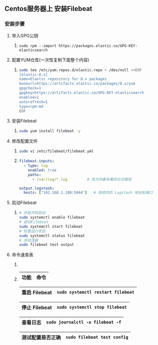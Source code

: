## Centos服务器上 安装Filebeat

### 安装步骤

1. 导入GPG公钥

   1. ```
      sudo rpm --import https://packages.elastic.co/GPG-KEY-elasticsearch
      ```

2. 配置YUM仓库(一次性复制下面整个内容)

   1. ```bash
      sudo tee /etc/yum.repos.d/elastic.repo > /dev/null <<EOF
      [elastic-8.x]
      name=Elastic repository for 8.x packages
      baseurl=https://artifacts.elastic.co/packages/8.x/yum
      gpgcheck=1
      gpgkey=https://artifacts.elastic.co/GPG-KEY-elasticsearch
      enabled=1
      autorefresh=1
      type=rpm-md
      EOF
      ```

3. 安装Filebeat

   1. ```bash
      sudo yum install filebeat -y
      
      ```

4. 修改配置文件

   1. ```bash
      sudo vi /etc/filebeat/filebeat.yml
      
      ```

   2. ```yml
      filebeat.inputs:
        - type: log
          enabled: true
          paths:
            - /var/log/*.log         # 改为你要采集的日志路径
      
      output.logstash:
        hosts: ["192.168.1.100:5044"]   # 改成你的 Logstash 地址和端口
      
      ```

5. 启动Filebeat

   1. ```bash
      # 开启开机启动
      sudo systemctl enable filebeat
      # 启动Filebeat
      sudo systemctl start filebeat
      # 检查运行状态
      sudo systemctl status filebeat
      # 测试连接
      sudo filebeat test output
      
      ```

6. 命令速查表

   1. 

   2. | 功能 | 命令 |
      | ---- | ---- |

      | 重启 Filebeat | `sudo systemctl restart filebeat` |
      | ------------- | --------------------------------- |

      | 停止 Filebeat | `sudo systemctl stop filebeat` |
      | ------------- | ------------------------------ |

      | 查看日志 | `sudo journalctl -u filebeat -f` |
      | -------- | -------------------------------- |

      | 测试配置是否正确 | `sudo filebeat test config` |
      | ---------------- | --------------------------- |

